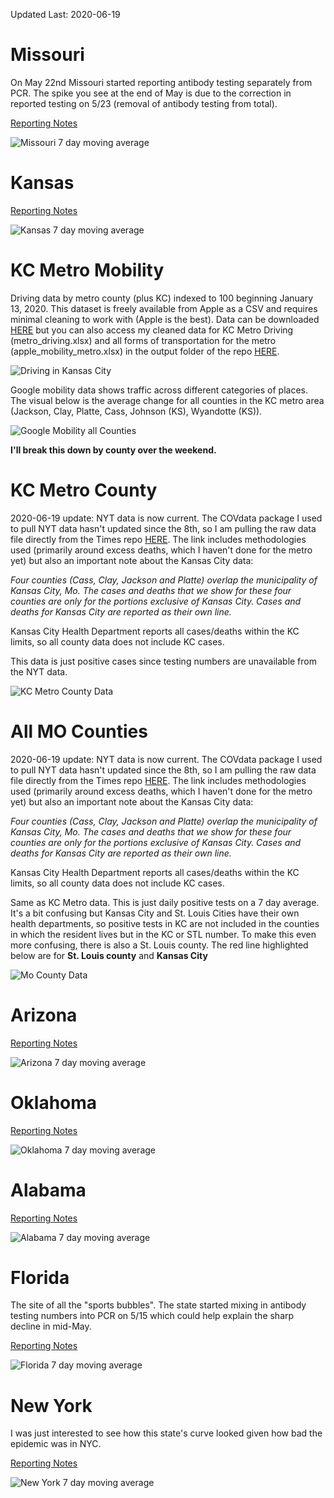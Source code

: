 Updated Last: 2020-06-19

# Missouri

On May 22nd Missouri started reporting antibody testing separately from PCR. The spike you see at the end of May is due to the correction in reported testing on 5/23 (removal of antibody testing from total).

[Reporting Notes](https://covidtracking.com/data/state/missouri)

![Missouri 7 day moving average](images/missouri.png)

# Kansas

[Reporting Notes](https://covidtracking.com/data/state/kansas)

![Kansas 7 day moving average](images/ks.png)

# KC Metro Mobility

Driving data by metro county (plus KC) indexed to 100 beginning January 13, 2020. This dataset is freely available from Apple as a CSV and requires minimal cleaning to work with (Apple is the best). Data can be downloaded [HERE](https://www.apple.com/covid19/mobility) but you can also access my cleaned data for KC Metro Driving (metro_driving.xlsx) and all forms of transportation for the metro (apple_mobility_metro.xlsx) in the output folder of the repo [HERE](https://github.com/jimfelps/covid-tracking/tree/master/output).

![Driving in Kansas City](images/metro_driving_apple.png)

Google mobility data shows traffic across different categories of places. The visual below is the average change for all counties in the KC metro area (Jackson, Clay, Platte, Cass, Johnson (KS), Wyandotte (KS)).

![Google Mobility all Counties](images/metro_google.png)

**I'll break this down by county over the weekend.**

# KC Metro County

2020-06-19 update: NYT data is now current. The COVdata package I used to pull NYT data hasn't updated since the 8th, so I am pulling the raw data file directly from the Times repo [HERE](https://github.com/nytimes/covid-19-data). The link includes methodologies used (primarily around excess deaths, which I haven't done for the metro yet) but also an important note about the Kansas City data:

*Four counties (Cass, Clay, Jackson and Platte) overlap the municipality of Kansas City, Mo. The cases and deaths that we show for these four counties are only for the portions exclusive of Kansas City. Cases and deaths for Kansas City are reported as their own line.*

Kansas City Health Department reports all cases/deaths within the KC limits, so all county data does not include KC cases.

This data is just positive cases since testing numbers are unavailable from the NYT data. 

![KC Metro County Data](images/metro_counties.png)

# All MO Counties

2020-06-19 update: NYT data is now current. The COVdata package I used to pull NYT data hasn't updated since the 8th, so I am pulling the raw data file directly from the Times repo [HERE](https://github.com/nytimes/covid-19-data). The link includes methodologies used (primarily around excess deaths, which I haven't done for the metro yet) but also an important note about the Kansas City data:

*Four counties (Cass, Clay, Jackson and Platte) overlap the municipality of Kansas City, Mo. The cases and deaths that we show for these four counties are only for the portions exclusive of Kansas City. Cases and deaths for Kansas City are reported as their own line.*

Kansas City Health Department reports all cases/deaths within the KC limits, so all county data does not include KC cases.

Same as KC Metro data. This is just daily positive tests on a 7 day average. It's a bit confusing but Kansas City and St. Louis Cities have their own health departments, so positive tests in KC are not included in the counties in which the resident lives but in the KC or STL number. To make this even more confusing, there is also a St. Louis county. The red line highlighted below are for **St. Louis county** and **Kansas City**

![Mo County Data](images/mo_counties.png)

# Arizona

[Reporting Notes](https://covidtracking.com/data/state/arizona)


![Arizona 7 day moving average](images/az.png)

# Oklahoma

[Reporting Notes](https://covidtracking.com/data/state/oklahoma)


![Oklahoma 7 day moving average](images/ok.png)

# Alabama

[Reporting Notes](https://covidtracking.com/data/state/alabama)


![Alabama 7 day moving average](images/al.png)

# Florida

The site of all the "sports bubbles". The state started mixing in antibody testing numbers into PCR on 5/15 which could help explain the sharp decline in mid-May.

[Reporting Notes](https://covidtracking.com/data/state/florida)


![Florida 7 day moving average](images/fl.png)

# New York

I was just interested to see how this state's curve looked given how bad the epidemic was in NYC.

[Reporting Notes](https://covidtracking.com/data/state/new-york)


![New York 7 day moving average](images/ny.png)